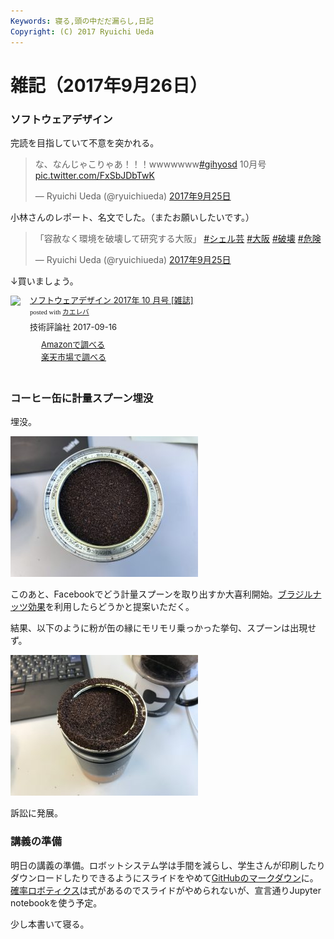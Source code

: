 ```yaml
---
Keywords: 寝る,頭の中だだ漏らし,日記
Copyright: (C) 2017 Ryuichi Ueda
---
```


# 雑記（2017年9月26日）
<h3>ソフトウェアデザイン</h3>
完読を目指していて不意を突かれる。

<blockquote class="twitter-tweet" data-lang="ja"><p lang="ja" dir="ltr">な、なんじゃこりゃあ！！！wwwwwww<a href="https://twitter.com/hashtag/gihyosd?src=hash">#gihyosd</a> 10月号 <a href="https://t.co/FxSbJDbTwK">pic.twitter.com/FxSbJDbTwK</a></p>&mdash; Ryuichi Ueda (@ryuichiueda) <a href="https://twitter.com/ryuichiueda/status/912290811408113664">2017年9月25日</a></blockquote> <script async src="//platform.twitter.com/widgets.js" charset="utf-8"></script>

小林さんのレポート、名文でした。（またお願いしたいです。）

<blockquote class="twitter-tweet" data-lang="ja"><p lang="ja" dir="ltr">「容赦なく環境を破壊して研究する大阪」 <a href="https://twitter.com/hashtag/%E3%82%B7%E3%82%A7%E3%83%AB%E8%8A%B8?src=hash">#シェル芸</a> <a href="https://twitter.com/hashtag/%E5%A4%A7%E9%98%AA?src=hash">#大阪</a> <a href="https://twitter.com/hashtag/%E7%A0%B4%E5%A3%8A?src=hash">#破壊</a> <a href="https://twitter.com/hashtag/%E5%8D%B1%E9%99%BA?src=hash">#危険</a></p>&mdash; Ryuichi Ueda (@ryuichiueda) <a href="https://twitter.com/ryuichiueda/status/912292772555636736">2017年9月25日</a></blockquote> <script async src="//platform.twitter.com/widgets.js" charset="utf-8"></script>

↓買いましょう。


<div class="kaerebalink-box" style="text-align:left;padding-bottom:20px;font-size:small;/zoom: 1;overflow: hidden;"><div class="kaerebalink-image" style="float:left;margin:0 15px 10px 0;"><a href="http://www.amazon.co.jp/exec/obidos/ASIN/B0743485MX/ryuichiueda-22/" target="_blank" ><img src="https://images-fe.ssl-images-amazon.com/images/I/613%2BU6LSFyL._SL160_.jpg" style="border: none;" /></a></div><div class="kaerebalink-info" style="line-height:120%;/zoom: 1;overflow: hidden;"><div class="kaerebalink-name" style="margin-bottom:10px;line-height:120%"><a href="http://www.amazon.co.jp/exec/obidos/ASIN/B0743485MX/ryuichiueda-22/" target="_blank" >ソフトウェアデザイン 2017年 10 月号 [雑誌]</a><div class="kaerebalink-powered-date" style="font-size:8pt;margin-top:5px;font-family:verdana;line-height:120%">posted with <a href="http://kaereba.com" rel="nofollow" target="_blank">カエレバ</a></div></div><div class="kaerebalink-detail" style="margin-bottom:5px;"> 技術評論社 2017-09-16    </div><div class="kaerebalink-link1" style="margin-top:10px;"><div class="shoplinkamazon" style="margin-right:5px;background: url('//img.yomereba.com/simple5.gif') 0 0 no-repeat;padding: 2px 0 2px 18px;white-space: nowrap;"><a href="http://www.amazon.co.jp/gp/search?keywords=%E3%82%BD%E3%83%95%E3%83%88%E3%82%A6%E3%82%A7%E3%82%A2%E3%83%87%E3%82%B6%E3%82%A4%E3%83%B3&__mk_ja_JP=%E3%82%AB%E3%82%BF%E3%82%AB%E3%83%8A&tag=ryuichiueda-22" target="_blank" >Amazonで調べる</a></div><div class="shoplinkrakuten" style="margin-right:5px;background: url('//img.yomereba.com/simple5.gif') 0 0 no-repeat;padding: 2px 0 2px 18px;white-space: nowrap;"><a href="https://hb.afl.rakuten.co.jp/hgc/160ef62b.67679dda.160ef62c.1fcc3769/?pc=http%3A%2F%2Fsearch.rakuten.co.jp%2Fsearch%2Fmall%2F%25E3%2582%25BD%25E3%2583%2595%25E3%2583%2588%25E3%2582%25A6%25E3%2582%25A7%25E3%2582%25A2%25E3%2583%2587%25E3%2582%25B6%25E3%2582%25A4%25E3%2583%25B3%2F-%2Ff.1-p.1-s.1-sf.0-st.A-v.2%3Fx%3D0%26scid%3Daf_ich_link_urltxt%26m%3Dhttp%3A%2F%2Fm.rakuten.co.jp%2F" target="_blank" >楽天市場で調べる</a></div></div></div><div class="booklink-footer" style="clear: left"></div></div>

<h3>コーヒー缶に計量スプーン埋没</h3>

埋没。

<a href="IMG_8951.jpg"><img src="IMG_8951-300x225.jpg" alt="" width="300" height="225" class="aligncenter size-medium wp-image-10581" /></a>

このあと、Facebookでどう計量スプーンを取り出すか大喜利開始。<a href="https://ja.m.wikipedia.org/wiki/%E3%83%96%E3%83%A9%E3%82%B8%E3%83%AB%E3%83%8A%E3%83%83%E3%83%84%E5%8A%B9%E6%9E%9C" rel="noopener" target="_blank">ブラジルナッツ効果</a>を利用したらどうかと提案いただく。

結果、以下のように粉が缶の縁にモリモリ乗っかった挙句、スプーンは出現せず。

<a href="IMG_8952.jpg"><img src="IMG_8952-300x225.jpg" alt="" width="300" height="225" class="aligncenter size-medium wp-image-10582" /></a>

訴訟に発展。

<h3>講義の準備</h3>

明日の講義の準備。ロボットシステム学は手間を減らし、学生さんが印刷したりダウンロードしたりできるようにスライドをやめて<a href="https://github.com/ryuichiueda/robosys2017/blob/master/02.md" rel="noopener" target="_blank">GitHubのマークダウン</a>に。<a href="https://lab.ueda.tech/?presenpress=%E7%A2%BA%E7%8E%87%E3%83%AD%E3%83%9C%E3%83%86%E3%82%A3%E3%82%AF%E3%82%B92017%E7%AC%AC2%E5%9B%9E#/" rel="noopener" target="_blank">確率ロボティクス</a>は式があるのでスライドがやめられないが、宣言通りJupyter notebookを使う予定。




少し本書いて寝る。
